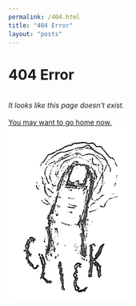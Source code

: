 ```yaml
---
permalink: /404.html
title: "404 Error"
layout: "posts"
---
```


<div class="flexx-c">
    <h1>404 Error</h1>
    <br>
    <i>It looks like this page doesn't exist.</i>
    <br><br>
    <a href="/"> You may want to go home now. </a>
</div>

<div class="flexx-c">
    <a href="/"><img src="assets/images/aboutpg/4.png" alt="click" style="max-width:80%"></a>
</div>

